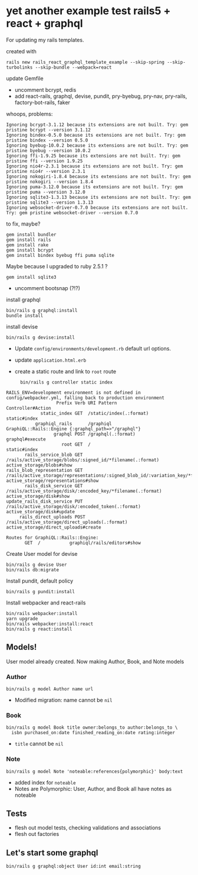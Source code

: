 # yet another example test rails5 + react + graphql

For updating my rails templates.

created with

    rails new rails_react_graphql_template_example --skip-spring --skip-turbolinks --skip-bundle --webpack=react

update Gemfile

- uncomment bcrypt, redis
- add react-rails, graphql, devise, pundit, pry-byebug, pry-nav, pry-rails, factory-bot-rails, faker

whoops, problems:

```
Ignoring bcrypt-3.1.12 because its extensions are not built. Try: gem pristine bcrypt --version 3.1.12
Ignoring bindex-0.5.0 because its extensions are not built. Try: gem pristine bindex --version 0.5.0
Ignoring byebug-10.0.2 because its extensions are not built. Try: gem pristine byebug --version 10.0.2
Ignoring ffi-1.9.25 because its extensions are not built. Try: gem pristine ffi --version 1.9.25
Ignoring nio4r-2.3.1 because its extensions are not built. Try: gem pristine nio4r --version 2.3.1
Ignoring nokogiri-1.8.4 because its extensions are not built. Try: gem pristine nokogiri --version 1.8.4
Ignoring puma-3.12.0 because its extensions are not built. Try: gem pristine puma --version 3.12.0
Ignoring sqlite3-1.3.13 because its extensions are not built. Try: gem pristine sqlite3 --version 1.3.13
Ignoring websocket-driver-0.7.0 because its extensions are not built. Try: gem pristine websocket-driver --version 0.7.0
```

to fix, maybe?

    gem install bundler
    gem install rails
    gem install rake
    gem install bcrypt
    gem install bindex byebug ffi puma sqlite

Maybe because I upgraded to ruby 2.5.1 ?

    gem install sqlite3

- uncomment bootsnap (?!?)

install graphql

    bin/rails g graphql:install
    bundle install

install devise

    bin/rails g devise:install

- Update `config/environments/development.rb` default url options.
- update `application.html.erb`
- create a static route and link to `root` route

        bin/rails g controller static index

```
RAILS_ENV=development environment is not defined in config/webpacker.yml, falling back to production environment
                   Prefix Verb URI Pattern                                                                              Controller#Action
             static_index GET  /static/index(.:format)                                                                  static#index
           graphiql_rails      /graphiql                                                                                GraphiQL::Rails::Engine {:graphql_path=>"/graphql"}
                  graphql POST /graphql(.:format)                                                                       graphql#execute
                     root GET  /                                                                                        static#index
       rails_service_blob GET  /rails/active_storage/blobs/:signed_id/*filename(.:format)                               active_storage/blobs#show
rails_blob_representation GET  /rails/active_storage/representations/:signed_blob_id/:variation_key/*filename(.:format) active_storage/representations#show
       rails_disk_service GET  /rails/active_storage/disk/:encoded_key/*filename(.:format)                              active_storage/disk#show
update_rails_disk_service PUT  /rails/active_storage/disk/:encoded_token(.:format)                                      active_storage/disk#update
     rails_direct_uploads POST /rails/active_storage/direct_uploads(.:format)                                           active_storage/direct_uploads#create

Routes for GraphiQL::Rails::Engine:
       GET  /           graphiql/rails/editors#show
```

Create User model for devise

    bin/rails g devise User
    bin/rails db:migrate


Install pundit, default policy

    bin/rails g pundit:install

Install webpacker and react-rails

    bin/rails webpacker:install
    yarn upgrade
    bin/rails webpacker:install:react
    bin/rails g react:install


## Models!

User model already created. Now making Author, Book, and Note models

### Author

    bin/rails g model Author name url

- Modified migration: name cannot be `nil`

### Book

    bin/rails g model Book title owner:belongs_to author:belongs_to \
      isbn purchased_on:date finished_reading_on:date rating:integer

- `title` cannot be `nil`

### Note

    bin/rails g model Note 'noteable:references{polymorphic}' body:text

- added index for `noteable`
- Notes are Polymorphic: User, Author, and Book all have notes as noteable

## Tests

- flesh out model tests, checking validations and associations
- flesh out factories

## Let's start some graphql

    bin/rails g graphql:object User id:int email:string

